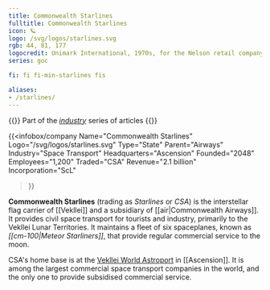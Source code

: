```yaml
---
title: Commonwealth Starlines
fulltitle: Commonwealth Starlines
icon: 🪐
logo: /svg/logos/starlines.svg
rgb: 44, 81, 177
logocredit: Unimark International, 1970s, for the Nelson retail company.
series: goc

fi: fi fi-min-starlines fis

aliases:
- /starlines/
---
```

{{<note series>}}
 Part of the *[industry](/industry/)* series of articles
{{</note>}}

 {{<infobox/company
	  Name="Commonwealth Starlines"
	  Logo="/svg/logos/starlines.svg"
	  Type="State"
	  Parent="Airways"
	  Industry="Space Transport"
	  Headquarters="Ascension"
	  Founded="2048"
	  Employees="1,200"
	  Traded="CSA"
	  Revenue="2.1 billion"
	  Incorporation="ScL"
  >}}

<span class="fi fi-min-starlines fis"></span>  **Commonwealth Starlines** (trading as *Starlines* or *CSA*) is the interstellar flag carrier of [[Vekllei]] and a subsidiary of [[air|Commonwealth Airways]]. It provides civil space transport for tourists and industry, primarily to the Vekllei Lunar Territories. It maintains a fleet of six spaceplanes, known as *[[cm-100|Meteor Starliners]]*, that provide regular commercial service to the moon.

CSA's home base is at the [Vekllei World Astroport](/cosmodrome/) in [[Ascension]]. It is among the largest commercial space transport companies in the world, and the only one to provide subsidised commercial service.
